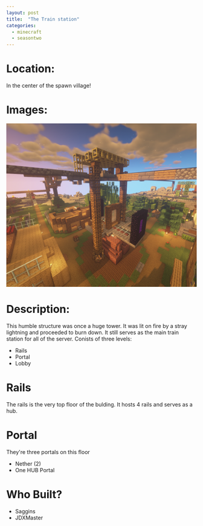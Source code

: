 ```yaml
---
layout: post
title:  "The Train station"
categories:
  - minecraft
  - seasontwo
---
```


# Location:
In the center of the spawn village!

# Images:
![Tower Image](../assets/Tower.png)
# Description:
This humble structure was once a huge tower. It was lit on fire by a stray lightning and proceeded to burn down.
It still serves as the main train station for all of the server.
Conists of three levels:
- Rails
- Portal
- Lobby
# Rails
The rails is the very top floor of the bulding. It hosts 4 rails and serves as a hub.
# Portal
They're three portals on this floor
* Nether (2)
* One HUB Portal
# Who Built?
* Saggins
* JDXMaster